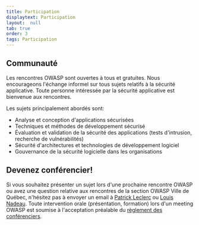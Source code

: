```yaml
---
title: Participation
displaytext: Participation
layout:  null
tab: true
order: 3
tags: Participation
---
```


## Communauté ##

Les rencontres OWASP sont ouvertes à tous et gratuites. Nous
encourageons l'échange informel sur tous sujets relatifs à la sécurité
applicative. Toute personne intéressée par la sécurité applicative est
bienvenue aux rencontres.

Les sujets principalement abordés sont:

  - Analyse et conception d'applications sécurisées
  - Techniques et méthodes de développement sécurisé
  - Évaluation et validation de la sécurité des applications (tests
    d'intrusion, recherche de vulnérabilités)
  - Sécurité d'architectures et technologies de développement logiciel
  - Gouvernance de la sécurité logicielle dans les organisations

## Devenez conférencier\!

Si vous souhaitez présenter un sujet lors d'une prochaine rencontre
OWASP ou avez une question relative aux rencontres de la section OWASP
Ville de Québec, n'hésitez pas à envoyer un email à [Patrick
Leclerc](mailto:patrick.leclerc@owasp.org) ou [Louis
Nadeau](mailto:louis.nadeau@owasp.org). Toute intervention orale
(présentation, formation) lors d'un meeting OWASP est soumise à
l'acceptation préalable du [règlement des
conférenciers](https://owasp.org/www-policy/legal/speaker-agreement).
